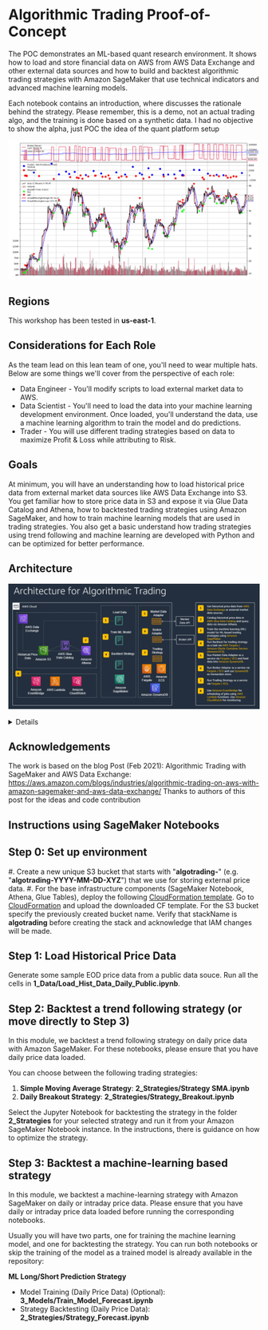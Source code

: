 # Algorithmic Trading Proof-of-Concept

The POC demonstrates an ML-based quant research environment. It shows how to load and store financial data on AWS from AWS Data Exchange and other external data sources and how to build and backtest algorithmic trading strategies with Amazon SageMaker that use technical indicators and advanced machine learning models.

Each notebook contains an introduction, where discusses the rationale behind the strategy. Please remember, this is a demo, not an actual trading algo, and the training is done based on a synthetic data. I had no objective to show the alpha, just POC the idea of the quant platform setup

![chart](assets/chart.png)

## Regions

This workshop has been tested in **us-east-1**.

## Considerations for Each Role
As the team lead on this lean team of one, you'll need to wear multiple hats.  Below are some things we'll cover from the perspective of each role:
* Data Engineer - You'll modify scripts to load external market data to AWS.
* Data Scientist - You'll need to load the data into your machine learning development environment. Once loaded, you'll understand the data, use a machine learning algorithm to train the model and do predictions.
* Trader - You will use different trading strategies based on data to maximize Profit & Loss while attributing to Risk.

## Goals

At minimum, you will have an understanding how to load historical price data from external market data sources like AWS Data Exchange into S3. You get familiar how to store price data in S3 and expose it via Glue Data Catalog and Athena, how to backtested trading strategies using Amazon SageMaker, and how to train machine learning models that are used in trading strategies. You also get a basic understand how trading strategies using trend following and machine learning are developed with Python and can be optimized for better performance.

## Architecture

![chart](assets/arch.png)

<details>

** backtrader; version 1.9.74.123 -- https://www.backtrader.com/
</details>

## Acknowledgements

The work is based on the blog Post (Feb 2021): Algorithmic Trading with SageMaker and AWS Data Exchange: https://aws.amazon.com/blogs/industries/algorithmic-trading-on-aws-with-amazon-sagemaker-and-aws-data-exchange/
Thanks to authors of this post for the ideas and code contribution

## Instructions using SageMaker Notebooks

## Step 0: Set up environment

#. Create a new unique S3 bucket that starts with "**algotrading-**" (e.g. "**algotrading-YYYY-MM-DD-XYZ**") that we use for storing external price data. 
#. For the base infrastructure components (SageMaker Notebook, Athena, Glue Tables), deploy the following [CloudFormation template](https://github.com/aws-samples/algorithmic-trading/raw/master/0_Setup/algo-reference.yaml). Go to [CloudFormation](https://console.aws.amazon.com/cloudformation/home?#/stacks/new?stackName=algotrading) and upload the downloaded CF template. For the S3 bucket specify the previously created bucket name. Verify that stackName is **algotrading** before creating the stack and acknowledge that IAM changes will be made.

## Step 1: Load Historical Price Data

Generate some sample EOD price data from a public data souce. Run all the cells in **1_Data/Load_Hist_Data_Daily_Public.ipynb**.

## Step 2: Backtest a trend following strategy (or move directly to Step 3)

In this module, we backtest a trend following strategy on daily price data with Amazon SageMaker. For these notebooks, please ensure that you have daily price data loaded.

You can choose between the following trading strategies:
1. **Simple Moving Average Strategy**: **2_Strategies/Strategy SMA.ipynb**
2. **Daily Breakout Strategy**: **2_Strategies/Strategy_Breakout.ipynb**

Select the Jupyter Notebook for backtesting the strategy in the folder **2_Strategies** for your selected strategy and run it from your Amazon SageMaker Notebook instance. In the instructions, there is guidance on how to optimize the strategy.

## Step 3: Backtest a machine-learning based strategy

In this module, we backtest a machine-learning strategy with Amazon SageMaker on daily or intraday price data. Please ensure that you have daily or intraday price data loaded before running the corresponding notebooks.

Usually you will have two parts, one for training the machine learning model, and one for backtesting the strategy. You can run both notebooks or skip the training of the model as a trained model is already available in the repository:

**ML Long/Short Prediction Strategy**
* Model Training (Daily Price Data) (Optional): **3_Models/Train_Model_Forecast.ipynb**
* Strategy Backtesting (Daily Price Data): **2_Strategies/Strategy_Forecast.ipynb**

